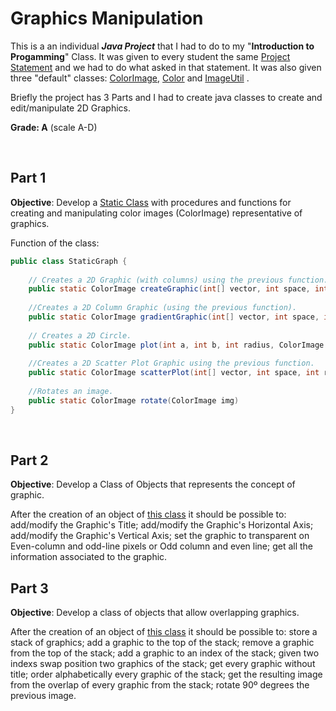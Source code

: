 # Graphics Manipulation

This is a an individual ___Java Project___ that I had to do to my "**Introduction to Progamming**" Class.
It was given to every student the same [Project Statement](https://github.com/henrique-efonseca/College-Projects/blob/master/Graphics%20Manipulation/enunciadoProjeto1920.pdf) and we had to do what asked in that statement. It was also given three "default" classes: [ColorImage](https://github.com/henrique-efonseca/College-Projects/blob/master/Graphics%20Manipulation/ColorImage.java), [Color](https://github.com/henrique-efonseca/College-Projects/blob/master/Graphics%20Manipulation/Color.java) and [ImageUtil](https://github.com/henrique-efonseca/College-Projects/blob/master/Graphics%20Manipulation/ImageUtil.java) .


Briefly the project has 3 Parts and I had to create java classes to create and edit/manipulate 2D Graphics.

**Grade: A** (scale A-D)

<br>

## Part 1

**Objective**: Develop a [Static Class](https://github.com/henrique-efonseca/College-Projects/blob/master/Graphics%20Manipulation/StaticGraph.java) with procedures and functions for creating and manipulating color images (ColorImage) representative of graphics.

Function of the class:

```java
public class StaticGraph {
    
    // Creates a 2D Graphic (with columns) using the previous function.
    public static ColorImage createGraphic(int[] vector, int space, int length, Color color) 
    
    //Creates a 2D Column Graphic (using the previous function).
    public static ColorImage gradientGraphic(int[] vector, int space, int length, Color color, int pixels) 
    
    // Creates a 2D Circle.
    public static ColorImage plot(int a, int b, int radius, ColorImage plot, Color colour) 
   
    //Creates a 2D Scatter Plot Graphic using the previous function.
    public static ColorImage scatterPlot(int[] vector, int space, int radius, Color color) 
    
    //Rotates an image.
    public static ColorImage rotate(ColorImage img) 
}
```

<br>

## Part 2

**Objective**: Develop a Class of Objects that represents the concept of graphic.

After the creation of an object of [this class](https://github.com/henrique-efonseca/College-Projects/blob/master/Graphics%20Manipulation/ObjectsGraph.java) it should be possible to: add/modify the Graphic's Title; add/modify the Graphic's Horizontal Axis; add/modify the Graphic's Vertical Axis; set the graphic to transparent on Even-column and odd-line pixels or Odd column and even line; get all the information associated to the graphic.

## Part 3

**Objective**: Develop a class of objects that allow overlapping graphics.

After the creation of an object of [this class](https://github.com/henrique-efonseca/College-Projects/blob/master/Graphics%20Manipulation/OverlapGraph.java) it should be possible to: store a stack of graphics; add a graphic to the top of the stack; remove a graphic from the top of the stack; add a graphic to an index of the stack; given two indexs swap position two graphics of the stack; get every graphic without title; order alphabetically every graphic of the stack; get the resulting image from the overlap of every graphic from the stack; rotate 90º degrees the previous image.







